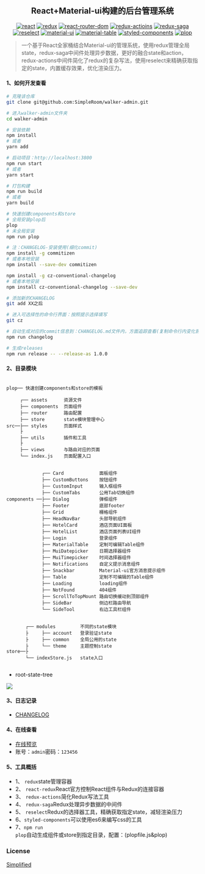 <h2 align="center">React+Material-ui构建的后台管理系统</h2>

<div align="center">

[![react](https://img.shields.io/badge/react-v16.10.2-%2361dafb)](https://reactjs.org/)
[![redux](https://img.shields.io/badge/redux-v4.0.4-%23764abc)](https://redux.js.org/)
[![react-router-dom](https://img.shields.io/badge/react--router--dom-v5.1.2-brightgreen)](https://reacttraining.com/react-router/)
[![redux-actioins](https://img.shields.io/badge/redux--actions-v2.6.5-green)](https://redux-actions.js.org/)
[![redux-saga](https://img.shields.io/badge/redux--saga-v1.1.1-blue)](https://redux-saga.js.org/)
[![reselect](https://img.shields.io/badge/reselect-v4.0.0-green)](https://github.com/reduxjs/reselect)
[![material-ui](https://img.shields.io/badge/%40material--ui-v4.5.1-%23764abc)](https://github.com/mui-org/material-ui)
[![material-table](https://img.shields.io/badge/%40material--table%2Fcore-%5E4.3.0-green)](https://material-table-core.com/)
[![styled-components](https://img.shields.io/badge/styled--components-v4.4.0-orange)](https://www.styled-components.com)
[![plop](https://img.shields.io/badge/plop-v2.5.0-%233ab88b)](https://plopjs.com/)

</div>

> 一个基于React全家桶结合Material-ui的管理系统，使用redux管理全局state，redux-saga中间件处理异步数据，更好的融合state和action，redux-actions中间件简化了redux的复杂写法，使用reselect来精确获取指定的state，内置缓存效果，优化渲染压力。

#### 1、如何开发查看

``` bash
# 克隆该仓库
git clone git@github.com:SimpleRoom/walker-admin.git

# 进入walker-admin文件夹
cd walker-admin

# 安装依赖
npm install
# 或者
yarn add

# 启动项目：http://localhost:3800
npm run start
# 或者
yarn start

# 打包构建
npm run build
# 或者
yarn build

# 快速创建components和store
# 全局安装plop后
plop
# 未全局安装
npm run plop

# 注：CHANGELOG-安装使用(细化commit)
npm install -g commitizen
# 或者本地安装
npm install --save-dev commitizen

npm install -g cz-conventional-changelog
# 或者本地安装
npm install cz-conventional-changelog --save-dev

# 添加新的CHANGELOG
git add XX之后

# 进入可选择性的命令行界面：按照提示选择填写
git cz

# 自动生成对应的commit信息到：CHANGELOG.md文件内，方面追踪查看(复制命令行内变化到changelog)
npm run changelog

# 生成releases
npm run release -- --release-as 1.0.0


```

#### 2、目录模块


```shell

plop── 快速创建components和store的模板

     ┌── assets      资源文件
     ├── components  页面组件
     ├── router      路由配置
     ├── store       state模块管理中心
src──├── styles      页面样式
     ├
     ├── utils       插件和工具
     ├
     ├── views       与路由对应的页面
     └── index.js    页面配置入口
     
 
             ┌── Card             面板组件
             ├── CustomButtons    按钮组件
             ├── CustomInput      输入框组件
             ├── CustomTabs       公用Tab切换组件
components ──├── Dialog           弹框组件
             ├── Footer           底部footer
             ├── Grid             栅格组件
             ├── HeadNavBar       头部导航组件
             ├── HotelCard        酒店页面UI面板
             ├── HotelList        酒店页面列表UI组件
             ├── Login            登录组件
             ├── MaterialTable    定制可编辑Table组件
             ├── MuiDatepicker    日期选择器组件
             ├── MuiTimepicker    时间选择器组件
             ├── Notifications    自定义提示消息组件
             ├── Snackbar         Material-ui官方消息提示组件
             ├── Table            定制不可编辑的Table组件
             ├── Loading          loading组件
             ├── NotFound         404组件
             ├── ScrollToTopMount 路由切换缓动到顶部组件
             ├── SideBar          侧边栏路由导航
             └── SideTool         右边工具栏组件
             
             
       ┌── modules         不同的state模块
       ├     ├── account   登录验证state
       ├     ├── common    全局公用的state
       ├     └── theme     主题控制state
store──├
       └── indexStore.js   state入口
     
```

+ root-state-tree

![](./doc/state-tree-v2.png)

#### 3、日志记录
+ [CHANGELOG](https://github.com/SimpleRoom/walker-admin/blob/master/CHANGELOG.md)

#### 4、在线查看
+ [在线预览](https://simpleroom.github.io/)
+ 账号：<code>admin</code>密码：<code>123456</code>

#### 5、工具概括

+ 1、 <code>redux</code>state管理容器
+ 2、 <code>react-redux</code>React官方控制React组件与Redux的连接容器
+ 3、 <code>redux-actions</code>简化Redux写法工具
+ 4、 <code>redux-saga</code>Redux处理异步数据的中间件
+ 5、 <code>reselect</code>Redux的选择器工具，精确获取指定state，减轻渲染压力
+ 6、<code>styled-components</code>可以使用es6来编写css的工具
+ 7、<code>npm run plop</code>自动生成组件或store到指定目录，配置：(plopfile.js&plop)

### License

[Simplified](https://github.com/SimpleRoom/walker-admin/blob/master/LICENSE)
